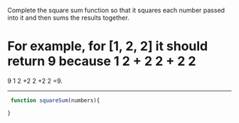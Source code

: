 Complete the square sum function so that it squares each number passed into it and then sums the results together.

For example, for [1, 2, 2] it should return 9 because 
1
2
+
2
2
+
2
2
=
9
1 
2
 +2 
2
 +2 
2
 =9.

 -------------------------------------

```javascript
 function squareSum(numbers){

}
```